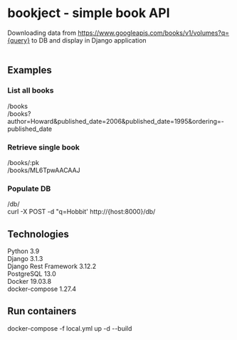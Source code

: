 # bookject - simple book API
Downloading data from https://www.googleapis.com/books/v1/volumes?q={query} to DB and display in Django application<br><br>
## Examples
### List all books
/books<br>
/books?author=Howard&published_date=2006&published_date=1995&ordering=-published_date
### Retrieve single book<br>
/books/:pk<br>
/books/ML6TpwAACAAJ
### Populate DB
/db/<br>
curl -X  POST -d "q=Hobbit' http://{host:8000}/db/
## Technologies
Python 3.9<br>
Django 3.1.3<br>
Django Rest Framework 3.12.2<br>
PostgreSQL 13.0<br>
Docker 19.03.8<br>
docker-compose 1.27.4<br>
## Run containers
docker-compose -f local.yml up -d --build
